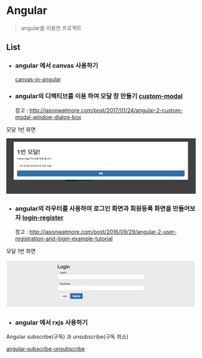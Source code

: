 # Angular

> angular를 이용한 프로젝트 


## List

- ### angular 에서 canvas 사용하기

  [canvas-in-angular][]

[canvas-in-angular]: https://github.com/minw1540/TIL/blob/master/Angular/canvas-in-angular.md


- ### angular의 디렉티브를 이용 하여 모달 창 만들기 [custom-modal][]

	참고 : http://jasonwatmore.com/post/2017/01/24/angular-2-custom-modal-window-dialog-box

[custom-modal]: https://github.com/minw1540/TIL/blob/master/Angular/custom-modal

 모달 1번 화면 

 ![Alt text](./custom-modal/img/modal1.png)
 

- ### angular의 라우터를 사용하여 로그인 화면과 회원등록 화면을 만들어보자 [login-register][]

	참고 : http://jasonwatmore.com/post/2016/09/29/angular-2-user-registration-and-login-example-tutorial

[login-register]: https://github.com/minw1540/TIL/blob/master/Angular/login-register

 모달 1번 화면 

 ![Alt text](./login-register/img/login.png)


- ### angular 에서 rxjs 사용하기
Angular subscribe(구독) 과 unsubscribe(구독 취소)

  [angular-subscribe-unsubscribe][]

[angular-subscribe-unsubscribe]: https://github.com/minw1540/TIL/blob/master/Angular/angular-subscribe-unsubscribe.md

